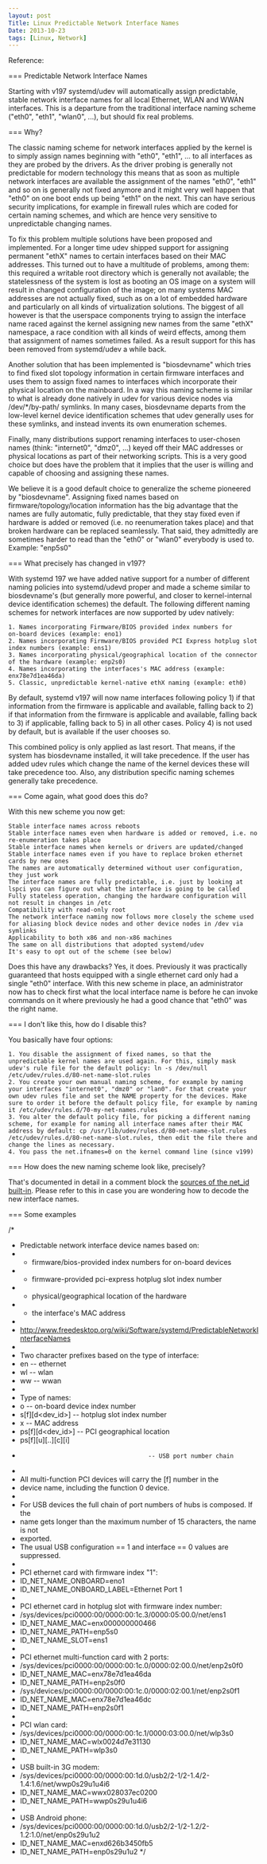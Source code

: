 ```yaml
---
layout: post
Title: Linux Predictable Network Interface Names
Date: 2013-10-23
tags: [Linux, Network]
---
```


Reference:
[](http://www.freedesktop.org/wiki/Software/systemd/PredictableNetworkInterfaceNames/)
[](http://cgit.freedesktop.org/systemd/systemd/tree/src/udev/udev-builtin-net_id.c?id=v204#n20)

=== Predictable Network Interface Names

Starting with v197 systemd/udev will automatically assign predictable, stable
network interface names for all local Ethernet, WLAN and WWAN interfaces. This
is a departure from the traditional interface naming scheme ("eth0", "eth1",
"wlan0", ...), but should fix real problems. 

=== Why?

The classic naming scheme for network interfaces applied by the kernel is to
simply assign names beginning with "eth0", "eth1", ... to all interfaces as
they are probed by the drivers. As the driver probing is generally not
predictable for modern technology this means that as soon as multiple network
interfaces are available the assignment of the names "eth0", "eth1" and so on
is generally not fixed anymore and it might very well happen that "eth0" on
one boot ends up being "eth1" on the next. This can have serious security
implications, for example in firewall rules which are coded for certain naming
schemes, and which are hence very sensitive to unpredictable changing names.

To fix this problem multiple solutions have been proposed and implemented. For
a longer time udev shipped support for assigning permanent "ethX" names to
certain interfaces based on their MAC addresses. This turned out to have a
multitude of problems, among them: this required a writable root directory
which is generally not available; the statelessness of the system is lost as
booting an OS image on a system will result in changed configuration of the
image; on many systems MAC addresses are not actually fixed, such as on a lot
of embedded hardware and particularly on all kinds of virtualization
solutions. The biggest of all however is that the userspace components trying
to assign the interface name raced against the kernel assigning new names from
the same "ethX" namespace, a race condition with all kinds of weird effects,
among them that assignment of names sometimes failed. As a result support for
this has been removed from systemd/udev a while back.

Another solution that has been implemented is "biosdevname" which tries to
find fixed slot topology information in certain firmware interfaces and uses
them to assign fixed names to interfaces which incorporate their physical
location on the mainboard. In a way this naming scheme is similar to what is
already done natively in udev for various device nodes via /dev/*/by-path/
symlinks. In many cases, biosdevname departs from the low-level kernel device
identification schemes that udev generally uses for these symlinks, and
instead invents its own enumeration schemes.

Finally, many distributions support renaming interfaces to user-chosen names
(think: "internet0", "dmz0", ...) keyed off their MAC addresses or physical
locations as part of their networking scripts. This is a very good choice but
does have the problem that it implies that the user is willing and capable of
choosing and assigning these names.

We believe it is a good default choice to generalize the scheme pioneered by
"biosdevname". Assigning fixed names based on firmware/topology/location
information has the big advantage that the names are fully automatic, fully
predictable, that they stay fixed even if hardware is added or removed (i.e.
no reenumeration takes place) and that broken hardware can be replaced
seamlessly. That said, they admittedly are sometimes harder to read than the
"eth0" or "wlan0" everybody is used to. Example: "enp5s0" 

=== What precisely has changed in v197?

With systemd 197 we have added native support for a number of different naming
policies into systemd/udevd proper and made a scheme similar to biosdevname's
(but generally more powerful, and closer to kernel-internal device
identification schemes) the default. The following different naming schemes
for network interfaces are now supported by udev natively: 

	1. Names incorporating Firmware/BIOS provided index numbers for
	on-board devices (example: eno1) 
	2. Names incorporating Firmware/BIOS provided PCI Express hotplug slot
	index numbers (example: ens1) 
	3. Names incorporating physical/geographical location of the connector
	of the hardware (example: enp2s0) 
	4. Names incorporating the interfaces's MAC address (example:
	enx78e7d1ea46da)
	5. Classic, unpredictable kernel-native ethX naming (example: eth0)

By default, systemd v197 will now name interfaces following policy 1) if that
information from the firmware is applicable and available, falling back to 2)
if that information from the firmware is applicable and available, falling
back to 3) if applicable, falling back to 5) in all other cases. Policy 4) is
not used by default, but is available if the user chooses so.

This combined policy is only applied as last resort. That means, if the system
has biosdevname installed, it will take precedence. If the user has added udev
rules which change the name of the kernel devices these will take precedence
too. Also, any distribution specific naming schemes generally take precedence. 

=== Come again, what good does this do?

With this new scheme you now get: 


    Stable interface names across reboots
    Stable interface names even when hardware is added or removed, i.e. no re-enumeration takes place
    Stable interface names when kernels or drivers are updated/changed
    Stable interface names even if you have to replace broken ethernet cards by new ones
    The names are automatically determined without user configuration, they just work
    The interface names are fully predictable, i.e. just by looking at lspci you can figure out what the interface is going to be called
    Fully stateless operation, changing the hardware configuration will not result in changes in /etc
    Compatibility with read-only root
    The network interface naming now follows more closely the scheme used for aliasing block device nodes and other device nodes in /dev via symlinks
    Applicability to both x86 and non-x86 machines
    The same on all distributions that adopted systemd/udev
    It's easy to opt out of the scheme (see below)

Does this have any drawbacks? Yes, it does. Previously it was practically
guaranteed that hosts equipped with a single ethernet card only had a single
"eth0" interface. With this new scheme in place, an administrator now has to
check first what the local interface name is before he can invoke commands on
it where previously he had a good chance that "eth0" was the right name. 

=== I don't like this, how do I disable this?

You basically have four options: 

	1. You disable the assignment of fixed names, so that the
	unpredictable kernel names are used again. For this, simply mask
	udev's rule file for the default policy: ln -s /dev/null
	/etc/udev/rules.d/80-net-name-slot.rules
	2. You create your own manual naming scheme, for example by naming
	your interfaces "internet0", "dmz0" or "lan0". For that create your
	own udev rules file and set the NAME property for the devices. Make
	sure to order it before the default policy file, for example by naming
	it /etc/udev/rules.d/70-my-net-names.rules
	3. You alter the default policy file, for picking a different naming
	scheme, for example for naming all interface names after their MAC
	address by default: cp /usr/lib/udev/rules.d/80-net-name-slot.rules
	/etc/udev/rules.d/80-net-name-slot.rules, then edit the file there and
	change the lines as necessary. 
	4. You pass the net.ifnames=0 on the kernel command line (since v199)

=== How does the new naming scheme look like, precisely?

That's documented in detail in a comment block the [sources of the net_id
built-in](http://cgit.freedesktop.org/systemd/systemd/tree/src/udev/udev-builtin-net_id.c#n20).
Please refer to this in case you are wondering how to decode the new
interface names. 


=== Some examples

/*
 * Predictable network interface device names based on:
 *  - firmware/bios-provided index numbers for on-board devices
 *  - firmware-provided pci-express hotplug slot index number
 *  - physical/geographical location of the hardware
 *  - the interface's MAC address
 *
 * http://www.freedesktop.org/wiki/Software/systemd/PredictableNetworkInterfaceNames
 *
 * Two character prefixes based on the type of interface:
 *   en -- ethernet
 *   wl -- wlan
 *   ww -- wwan
 *
 * Type of names:
 *   o<index>                              -- on-board device index number
 *   s<slot>[f<function>][d<dev_id>]       -- hotplug slot index number
 *   x<MAC>                                -- MAC address
 *   p<bus>s<slot>[f<function>][d<dev_id>] -- PCI geographical location
 *   p<bus>s<slot>[f<function>][u<port>][..][c<config>][i<interface>]
 *                                         -- USB port number chain
 *
 * All multi-function PCI devices will carry the [f<function>] number in the
 * device name, including the function 0 device.
 *
 * For USB devices the full chain of port numbers of hubs is composed. If the
 * name gets longer than the maximum number of 15 characters, the name is not
 * exported.
 * The usual USB configuration == 1 and interface == 0 values are suppressed.
 *
 * PCI ethernet card with firmware index "1":
 *   ID_NET_NAME_ONBOARD=eno1
 *   ID_NET_NAME_ONBOARD_LABEL=Ethernet Port 1
 *
 * PCI ethernet card in hotplug slot with firmware index number:
 *   /sys/devices/pci0000:00/0000:00:1c.3/0000:05:00.0/net/ens1
 *   ID_NET_NAME_MAC=enx000000000466
 *   ID_NET_NAME_PATH=enp5s0
 *   ID_NET_NAME_SLOT=ens1
 *
 * PCI ethernet multi-function card with 2 ports:
 *   /sys/devices/pci0000:00/0000:00:1c.0/0000:02:00.0/net/enp2s0f0
 *   ID_NET_NAME_MAC=enx78e7d1ea46da
 *   ID_NET_NAME_PATH=enp2s0f0
 *   /sys/devices/pci0000:00/0000:00:1c.0/0000:02:00.1/net/enp2s0f1
 *   ID_NET_NAME_MAC=enx78e7d1ea46dc
 *   ID_NET_NAME_PATH=enp2s0f1
 *
 * PCI wlan card:
 *   /sys/devices/pci0000:00/0000:00:1c.1/0000:03:00.0/net/wlp3s0
 *   ID_NET_NAME_MAC=wlx0024d7e31130
 *   ID_NET_NAME_PATH=wlp3s0
 *
 * USB built-in 3G modem:
 *   /sys/devices/pci0000:00/0000:00:1d.0/usb2/2-1/2-1.4/2-1.4:1.6/net/wwp0s29u1u4i6
 *   ID_NET_NAME_MAC=wwx028037ec0200
 *   ID_NET_NAME_PATH=wwp0s29u1u4i6
 *
 * USB Android phone:
 *   /sys/devices/pci0000:00/0000:00:1d.0/usb2/2-1/2-1.2/2-1.2:1.0/net/enp0s29u1u2
 *   ID_NET_NAME_MAC=enxd626b3450fb5
 *   ID_NET_NAME_PATH=enp0s29u1u2
 */

